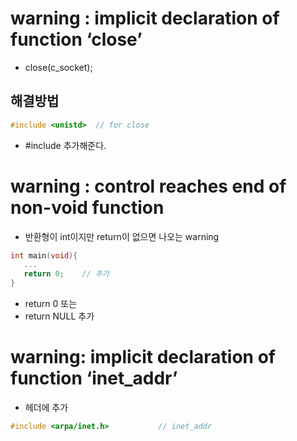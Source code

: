 # warning :  implicit declaration of function ‘close’ 
- close(c_socket);
## 해결방법
```c
#include <unistd>  // for close
```
- #include <unistd> 추가해준다.

 # warning : control reaches end of non-void function
  - 반환형이 int이지만 return이 없으면 나오는 warning
  ```c
  int main(void){
     ...
     return 0;    // 추가 
  }
  ```
  - return 0 또는
  - return NULL 추가
  
  
  #  warning: implicit declaration of function ‘inet_addr’
  - 헤더에 추가
  ```c
  #include <arpa/inet.h>           // inet_addr
  ```
